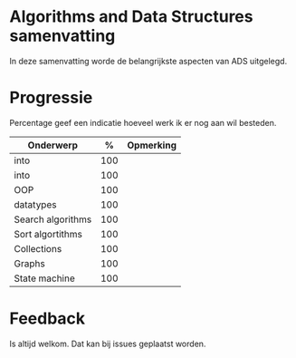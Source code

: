 # Algorithms and Data Structures samenvatting

In deze samenvatting worde de belangrijkste aspecten van ADS uitgelegd.

# Progressie
Percentage geef een indicatie hoeveel werk ik er nog aan wil besteden.

| Onderwerp         | %   | Opmerking                                 |
| ----------------- | --- | ----------------------------------------- |
| into              | 100 |                                           |
| into              | 100 |                                           |
| OOP               | 100 |                                           |
| datatypes         | 100 |                                           |
| Search algorithms | 100 |                                           |
| Sort algortithms  | 100 |                                           |
| Collections       | 100 |                                           |
| Graphs            | 100 |                                           |
| State machine     | 100 |                                           |

# Feedback
Is altijd welkom. Dat kan bij issues geplaatst worden.
